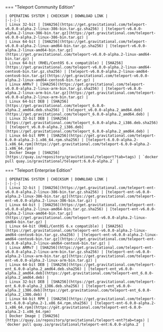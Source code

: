 
=== "Teleport Community Edition"

    | OPERATING SYSTEM | CHECKSUM | DOWNLOAD LINK |
    |-|-|-|
    | Linux 32-bit | [SHA256](https://get.gravitational.com/teleport-v6.0.0-alpha.2-linux-386-bin.tar.gz.sha256) | [teleport-v6.0.0-alpha.2-linux-386-bin.tar.gz](https://get.gravitational.com/teleport-v6.0.0-alpha.2-linux-386-bin.tar.gz) |
    | Linux 64-bit | [SHA256](https://get.gravitational.com/teleport-v6.0.0-alpha.2-linux-amd64-bin.tar.gz.sha256) | [teleport-v6.0.0-alpha.2-linux-amd64-bin.tar.gz](https://get.gravitational.com/teleport-v6.0.0-alpha.2-linux-amd64-bin.tar.gz) |
    | Linux 64-bit (RHEL/CentOS 6.x compatible) | [SHA256](https://get.gravitational.com/teleport-v6.0.0-alpha.2-linux-amd64-centos6-bin.tar.gz.sha256) | [teleport-v6.0.0-alpha.2-linux-amd64-centos6-bin.tar.gz](https://get.gravitational.com/teleport-v6.0.0-alpha.2-linux-amd64-centos6-bin.tar.gz) |
    | Linux ARMv7 | [SHA256](https://get.gravitational.com/teleport-v6.0.0-alpha.2-linux-arm-bin.tar.gz.sha256) | [teleport-v6.0.0-alpha.2-linux-arm-bin.tar.gz](https://get.gravitational.com/teleport-v6.0.0-alpha.2-linux-arm-bin.tar.gz) |
    | Linux 64-bit DEB | [SHA256](https://get.gravitational.com/teleport_6.0.0-alpha.2_amd64.deb.sha256) | [teleport_v6.0.0-alpha.2_amd64.deb](https://get.gravitational.com/teleport_6.0.0-alpha.2_amd64.deb) |
    | Linux 32-bit DEB | [SHA256](https://get.gravitational.com/teleport_6.0.0-alpha.2_i386.deb.sha256) | [teleport_v6.0.0-alpha.2_i386.deb](https://get.gravitational.com/teleport_6.0.0-alpha.2_amd64.deb) |
    | Linux 64-bit RPM | [SHA256](https://get.gravitational.com/teleport-6.0.0-alpha.2-1.x86_64.rpm.sha256) | [teleport-6.0.0-alpha.2-1.x86_64.rpm](https://get.gravitational.com/teleport-6.0.0-alpha.2-1.x86_64.rpm)
    | Docker Image | [SHA256](https://quay.io/repository/gravitational/teleport?tab=tags) | `docker pull quay.io/gravitational/teleport:6.0.0-alpha.2` |

=== "Teleport Enterprise Edition"

    | OPERATING SYSTEM | CHECKSUM | DOWNLOAD LINK |
    |-|-|-|
    | Linux 32-bit | [SHA256](https://get.gravitational.com/teleport-ent-v6.0.0-alpha.2-linux-386-bin.tar.gz.sha256) | [teleport-ent-v6.0.0-alpha.2-linux-386-bin.tar.gz](https://get.gravitational.com/teleport-ent-v6.0.0-alpha.2-linux-386-bin.tar.gz) |
    | Linux 64-bit | [SHA256](https://get.gravitational.com/teleport-ent-v6.0.0-alpha.2-linux-amd64-bin.tar.gz.sha256) | [teleport-ent-v6.0.0-alpha.2-linux-amd64-bin.tar.gz](https://get.gravitational.com/teleport-ent-v6.0.0-alpha.2-linux-amd64-bin.tar.gz) |
    | Linux 64-bit (RHEL/CentOS 6.x compatible) | [SHA256](https://get.gravitational.com/teleport-ent-v6.0.0-alpha.2-linux-amd64-centos6-bin.tar.gz.sha256) | [teleport-ent-v6.0.0-alpha.2-linux-amd64-centos6-bin.tar.gz](https://get.gravitational.com/teleport-ent-v6.0.0-alpha.2-linux-amd64-centos6-bin.tar.gz) |
    | Linux ARMv7 | [SHA256](https://get.gravitational.com/teleport-ent-v6.0.0-alpha.2-linux-arm-bin.tar.gz.sha256) | [teleport-ent-v6.0.0-alpha.2-linux-arm-bin.tar.gz](https://get.gravitational.com/teleport-ent-v6.0.0-alpha.2-linux-arm-bin.tar.gz) |
    | Linux 64-bit DEB | [SHA256](https://get.gravitational.com/teleport-ent_6.0.0-alpha.2_amd64.deb.sha256) | [teleport-ent_v6.0.0-alpha.2_amd64.deb](https://get.gravitational.com/teleport-ent_6.0.0-alpha.2_amd64.deb) |
    | Linux 32-bit DEB | [SHA256](https://get.gravitational.com/teleport-ent_6.0.0-alpha.2_i386.deb.sha256) | [teleport-ent_v6.0.0-alpha.2_i386.deb](https://get.gravitational.com/teleport-ent_6.0.0-alpha.2_i386.deb) |
    | Linux 64-bit RPM | [SHA256](https://get.gravitational.com/teleport-ent-6.0.0-alpha.2-1.x86_64.rpm.sha256) | [teleport-ent-6.0.0-alpha.2-1.x86_64.rpm](https://get.gravitational.com/teleport-ent-6.0.0-alpha.2-1.x86_64.rpm)
    | Docker Image | [SHA256](https://quay.io/repository/gravitational/teleport-ent?tab=tags) | `docker pull quay.io/gravitational/teleport-ent:6.0.0-alpha.2` |
